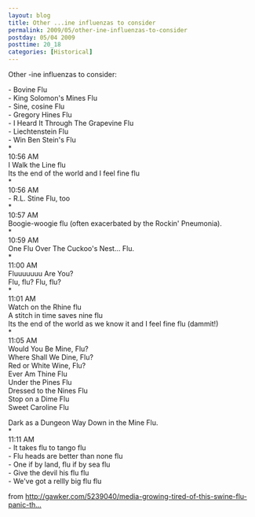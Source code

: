 ```yaml
---
layout: blog
title: Other ...ine influenzas to consider
permalink: 2009/05/other-ine-influenzas-to-consider
postday: 05/04 2009
posttime: 20_18
categories: [Historical]
---
```


<p>Other -ine influenzas to consider:</p>
<p>- Bovine Flu<br />
- King Solomon's Mines Flu<br />
- Sine, cosine Flu<br />
- Gregory Hines Flu<br />
- I Heard It Through The Grapevine Flu<br />
- Liechtenstein Flu<br />
- Win Ben Stein's Flu<br />
    *<br />
      10:56 AM<br />
      I Walk the Line flu<br />
      Its the end of the world and I feel fine flu<br />
    *<br />
      10:56 AM<br />
      - R.L. Stine Flu, too<br />
    *<br />
      10:57 AM<br />
      Boogie-woogie flu (often exacerbated by the Rockin' Pneumonia).<br />
    *<br />
      10:59 AM<br />
      One Flu Over The Cuckoo's Nest... Flu.<br />
    *<br />
      11:00 AM<br />
      Fluuuuuuu Are You?<br />
      Flu, flu? Flu, flu?<br />
    *<br />
      11:01 AM<br />
      Watch on the Rhine flu<br />
      A stitch in time saves nine flu<br />
      Its the end of the world as we know it and I feel fine flu (dammit!)<br />
    *<br />
      11:05 AM<br />
      Would You Be Mine, Flu?<br />
      Where Shall We Dine, Flu?<br />
      Red or White Wine, Flu?<br />
      Ever Am Thine Flu<br />
      Under the Pines Flu<br />
      Dressed to the Nines Flu<br />
      Stop on a Dime Flu<br />
      Sweet Caroline Flu</p>
<p>Dark as a Dungeon Way Down in the Mine Flu.<br />
*<br />
11:11 AM<br />
- It takes flu to tango flu<br />
- Flu heads are better than none flu<br />
- One if by land, flu if by sea flu<br />
- Give the devil his flu flu<br />
- We've got a rellly big flu flu</p>
<p>from <a href="http://gawker.com/5239040/media-growing-tired-of-this-swine-flu-panic-they-started?skyline=true&amp;s=x" title="http://gawker.com/5239040/media-growing-tired-of-this-swine-flu-panic-they-started?skyline=true&amp;s=x">http://gawker.com/5239040/media-growing-tired-of-this-swine-flu-panic-th...</a></p>
